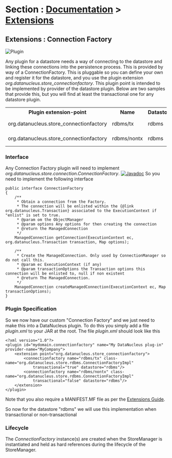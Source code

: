 <head><title>Extensions : Connection Factory</title></head>

# Section : [Documentation](../index.html) > [Extensions](index.html)

## Extensions : Connection Factory
![Plugin](../../images/nucleus_plugin.gif)

Any plugin for a datastore needs a way of connecting to the datastore and linking these connections into the persistence process. This is provided by way of a ConnectionFactory.
This is pluggable so you can define your own and register it for the datastore, and you use the plugin extension *org.datanucleus.store_connectionfactory*.
This plugin point is intended to be implemented by provider of the datastore plugin.
Below are two samples that provide this, but you will find at least the transactional one for any datastore plugin.


<table>
    <tr>
        <th>Plugin extension-point</th>
        <th>Name</th>
        <th>Datastore</th>
        <th>Transactional</th>
        <th width="80">Location</th>
    </tr>
    <tr>
        <td>org.datanucleus.store_connectionfactory</td>
        <td>rdbms/tx</td>
        <td>rdbms</td>
        <td>true</td>
        <td>datanucleus-rdbms</td>
    </tr>
    <tr>
        <td>org.datanucleus.store_connectionfactory</td>
        <td>rdbms/nontx</td>
        <td>rdbms</td>
        <td>false</td>
        <td>datanucleus-rdbms</td>
    </tr>
</table>


### Interface

Any Connection Factory plugin will need to implement _org.datanucleus.store.connection.ConnectionFactory_.
[![Javadoc](../../images/javadoc.gif)](http://www.datanucleus.org/javadocs/core/latest/org/datanucleus/store/connection/ConnectionFactory.html)
So you need to implement the following interface


    public interface ConnectionFactory
    {
        /**
         * Obtain a connection from the Factory. 
         * The connection will be enlisted within the {@link org.datanucleus.Transaction} associated to the ExecutionContext if "enlist" is set to true.
         * @param om the ObjectManager
         * @param options Any options for then creating the connection
         * @return the ManagedConnection
         */
        ManagedConnection getConnection(ExecutionContext ec, org.datanucleus.Transaction transaction, Map options);
    
        /**
         * Create the ManagedConnection. Only used by ConnectionManager so do not call this.
         * @param ec ExecutionContext (if any)
         * @param transactionOptions the Transaction options this connection will be enlisted to, null if non existent
         * @return The ManagedConnection.
         */
        ManagedConnection createManagedConnection(ExecutionContext ec, Map transactionOptions);
    }


### Plugin Specification

So we now have our custom "Connection Factory" and we just need to make this into a DataNucleus plugin. 
To do this you simply add a file _plugin.xml_ to your JAR at the root. The file _plugin.xml_ should look like this

	<?xml version="1.0"?>
	<plugin id="mydomain.connectionfactory" name="My DataNucleus plug-in" provider-name="MyCompany">
    	<extension point="org.datanucleus.store_connectionfactory">
        	<connectionfactory name="rdbms/tx" class-name="org.datanucleus.store.rdbms.ConnectionFactoryImpl"
            	transactional="true" datastore="rdbms"/>
        	<connectionfactory name="rdbms/nontx" class-name="org.datanucleus.store.rdbms.ConnectionFactoryImpl"
            	transactional="false" datastore="rdbms"/>
    	</extension>
	</plugin>

Note that you also require a MANIFEST.MF file as per the [Extensions Guide](index.html).

So now for the datastore "rdbms" we will use this implementation when transactional or non-transactional

### Lifecycle

The _ConnectionFactory_ instance(s) are created when the StoreManager is instantiated 
and held as hard references during the lifecycle of the StoreManager.
